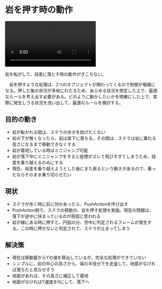 # 岩を押す時の動作

![岩転がし](Images/rock-move.mp4)

岩を転がして、段差に落とす時の動作がぎこちない。

　岩を押すような処理は、2つのオブジェクトが関わってくるので制御が複雑になる。押した後の状況が多岐にわたるため、あらゆる状況を想定した上で、最適なルールを考え出す必要がある。どのように動かしたいかを明確にした上で、実際に発生しうる状況を洗い出して、最適なルールを検討する。

## 目的の動き
- 岩が転がれる間は、ステラの歩きを妨げたくない
- 岩の下が無くなったら、岩は直下に落ちる。その間は、ステラは岩に乗れる高さになるまで移動できなくする
- 岩が着地している時はミニジャンプ可能
- 岩が落下中にミニジャンプをすると座標がズレて飛びすぎてしまうため、段差を乗り越えるのみにする
- 現在、段差を乗り越えようとした後にまた戻るという動きがあるので、乗ったならそのまま乗り切らせたい

## 現状
- ステラが歩く時に前に何かあったら、PushActionを呼び出す
- PushAction側で、ステラの移動分、岩を押す処理を実施。現在の問題は、落下が途中に挟まっているのが原因と思われる
- 岩が縁にある時に押すと、円弧の分、空中に判定されるフレームが発生する。この時に押せないと判定されて、ステラが止まってしまう

## 解決策
- 現在は移動量からYの値を算出しているが、完全な処理ができていない
- シンプルに、岩の中心の高さから、端の半径分下を走査して、地面がなければ落ちたと見なせそう
- 地面があれば、その高さに補正して着地
- 地面がなければY速度を0にして、落下へ
